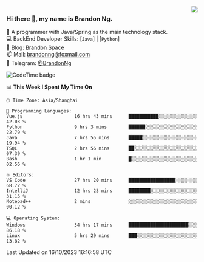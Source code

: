 <img  align="right" src="https://github-readme-stats-brandon0824.vercel.app/api/top-langs/?username=brandon0824&layout=compact">

### Hi there 👋, my name is Brandon Ng.

🌱 A programmer with Java/Spring as the main technology stack.  
💻 BackEnd Developer Skills: [`Java`] | [`Python`]  
📝 Blog: [Brandon Space](https://brandonng.tech)  
📫 Mail: brandonng@foxmail.com  
📰 Telegram: [@BrandonNg](https://t.me/BrandonNg24)  

![CodeTime badge](https://img.shields.io/endpoint?style=flat-square&url=https%3A%2F%2Fapi.codetime.dev%2Fshield%3Fid%3D128%26project%3D%26in%3D604800000)

<!--START_SECTION:waka-->
📊 **This Week I Spent My Time On** 

```text
🕑︎ Time Zone: Asia/Shanghai

💬 Programming Languages: 
Vue.js                   16 hrs 43 mins      ███████████░░░░░░░░░░░░░░   42.03 % 
Python                   9 hrs 3 mins        ██████░░░░░░░░░░░░░░░░░░░   22.79 % 
Java                     7 hrs 55 mins       █████░░░░░░░░░░░░░░░░░░░░   19.94 % 
TSQL                     2 hrs 56 mins       ██░░░░░░░░░░░░░░░░░░░░░░░   07.39 % 
Bash                     1 hr 1 min          █░░░░░░░░░░░░░░░░░░░░░░░░   02.56 % 

🔥 Editors: 
VS Code                  27 hrs 20 mins      █████████████████░░░░░░░░   68.72 % 
IntelliJ                 12 hrs 23 mins      ████████░░░░░░░░░░░░░░░░░   31.15 % 
Notepad++                2 mins              ░░░░░░░░░░░░░░░░░░░░░░░░░   00.12 % 

💻 Operating System: 
Windows                  34 hrs 17 mins      ██████████████████████░░░   86.18 % 
Linux                    5 hrs 29 mins       ███░░░░░░░░░░░░░░░░░░░░░░   13.82 % 
```


 Last Updated on 16/10/2023 16:16:58 UTC
<!--END_SECTION:waka-->
